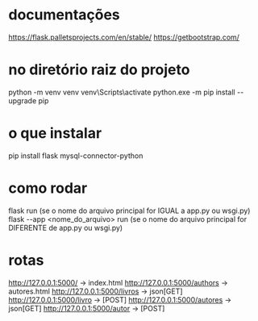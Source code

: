 # documentações
https://flask.palletsprojects.com/en/stable/
https://getbootstrap.com/

# no diretório raiz do projeto
python -m venv venv
venv\Scripts\activate
python.exe -m pip install --upgrade pip

# o que instalar
pip install flask mysql-connector-python

# como rodar
flask run (se o nome do arquivo principal for IGUAL a app.py ou wsgi.py)
flask --app <nome_do_arquivo> run (se o nome do arquivo principal for DIFERENTE de app.py ou wsgi.py)

# rotas
http://127.0.0.1:5000/ -> index.html
http://127.0.0.1:5000/authors -> autores.html
http://127.0.0.1:5000/livros -> json[GET]
http://127.0.0.1:5000/livro -> [POST]
http://127.0.0.1:5000/autores -> json[GET]
http://127.0.0.1:5000/autor -> [POST]